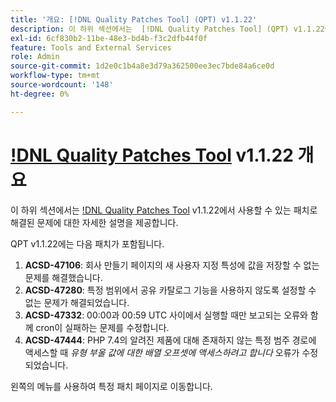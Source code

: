 ```yaml
---
title: '개요: [!DNL Quality Patches Tool] (QPT) v1.1.22'
description: 이 하위 섹션에서는  [!DNL Quality Patches Tool] (QPT) v1.1.22에서 사용할 수 있는 패치로 해결된 문제에 대한 자세한 설명을 제공합니다.
exl-id: 6cf830b2-11be-48e3-bd4b-f3c2dfb44f0f
feature: Tools and External Services
role: Admin
source-git-commit: 1d2e0c1b4a8e3d79a362500ee3ec7bde84a6ce0d
workflow-type: tm+mt
source-wordcount: '148'
ht-degree: 0%

---
```


# [!DNL Quality Patches Tool](QPT) v1.1.22 개요

이 하위 섹션에서는 [!DNL Quality Patches Tool](QPT) v1.1.22에서 사용할 수 있는 패치로 해결된 문제에 대한 자세한 설명을 제공합니다.

QPT v1.1.22에는 다음 패치가 포함됩니다.

1. **ACSD-47106**: 회사 만들기 페이지의 새 사용자 지정 특성에 값을 저장할 수 없는 문제를 해결했습니다.
1. **ACSD-47280**: 특정 범위에서 공유 카탈로그 기능을 사용하지 않도록 설정할 수 없는 문제가 해결되었습니다.
1. **ACSD-47332**: 00:00과 00:59 UTC 사이에서 실행할 때만 보고되는 오류와 함께 cron이 실패하는 문제를 수정합니다.
1. **ACSD-47444**: PHP 7.4의 알려진 제품에 대해 존재하지 않는 특정 범주 경로에 액세스할 때 _유형 부울 값에 대한 배열 오프셋에 액세스하려고 합니다_ 오류가 수정되었습니다.

왼쪽의 메뉴를 사용하여 특정 패치 페이지로 이동합니다.
